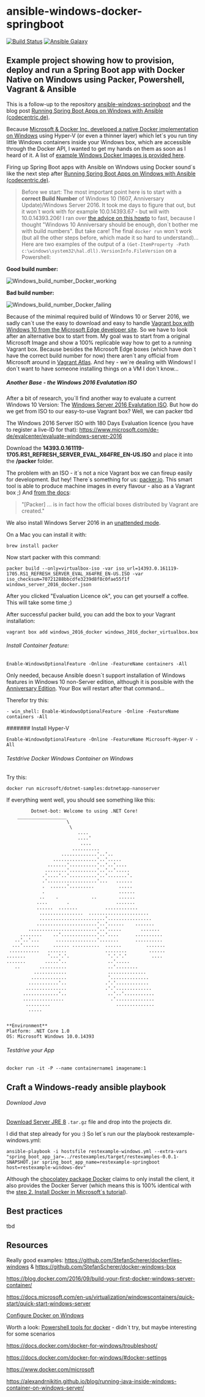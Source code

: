 ansible-windows-docker-springboot
======================================================================================
[![Build Status](https://travis-ci.org/jonashackt/ansible-windows-docker-springboot.svg?branch=master)](https://travis-ci.org/jonashackt/ansible-windows-docker-springboot)
[![Ansible Galaxy](https://img.shields.io/badge/galaxy-jonashackt-660198.svg)](https://galaxy.ansible.com/jonashackt)

## Example project showing how to provision, deploy and run a Spring Boot app with Docker Native on Windows using Packer, Powershell, Vagrant & Ansible

This is a follow-up to the repository [ansible-windows-springboot](https://github.com/jonashackt/ansible-windows-springboot) and the blog post [Running Spring Boot Apps on Windows with Ansible (codecentric.de)](https://blog.codecentric.de/en/2017/01/ansible-windows-spring-boot/).

Because [Microsoft &amp; Docker Inc. developed a native Docker implementation on Windows](https://blog.docker.com/2016/09/dockerforws2016/) using Hyper-V (or even a thinner layer) which let´s you run tiny little Windows containers inside your Windows box, which are accessible through the Docker API, I wanted to get my hands on them as soon as I heard of it. A list of [example Windows Docker Images is provided here](https://hub.docker.com/r/microsoft/).

Firing up Spring Boot apps with Ansible on Windows using Docker sound´s like the next step after [Running Spring Boot Apps on Windows with Ansible (codecentric.de)](https://blog.codecentric.de/en/2017/01/ansible-windows-spring-boot/).


> Before we start: The most important point here is to start with a __correct Build Number__ of Windows 10 (1607, Anniversary Update)/Windows Server 2016. It took me days to figure that out, but it won´t work with for example 10.0.14393.67 - but will with 10.0.14393.206! I ran over [the advice on this howto](https://docs.microsoft.com/en-us/virtualization/windowscontainers/quick-start/quick-start-windows-10) to fast, because I thought "Windows 10 Anniversary should be enough, don´t bother me with build numbers". But take care! The final `docker run` won´t work (but all the other steps before, which made it so hard to understand)... Here are two examples of the output of a `(Get-ItemProperty -Path c:\windows\system32\hal.dll).VersionInfo.FileVersion` on a Powershell:

__Good build number:__

![Windows_build_number_Docker_working](https://github.com/jonashackt/ansible-windows-docker-springboot/blob/master/Windows_build_number_Docker_working.png)

__Bad build number:__

![Windows_build_number_Docker_failing](https://github.com/jonashackt/ansible-windows-docker-springboot/blob/master/Windows_build_number_Docker_failing.png)

Because of the minimal required build of Windows 10 or Server 2016, we sadly can´t use the easy to download and easy to handle [Vagrant box with Windows 10 from the Microsoft Edge developer site](https://developer.microsoft.com/en-us/microsoft-edge/tools/vms/#downloads). So we have to look after an alternative box to start from. My goal was to start from a original Microsoft Image and show a 100% replicable way how to get to a running Vagrant box. Because besides the Microsoft Edge boxes (which have don´t have the correct build number for now) there aren´t any official from Microsoft around in [Vagrant Atlas](https://atlas.hashicorp.com/boxes/search?utf8=%E2%9C%93&sort=&provider=&q=windows+10). And hey - we´re dealing with Windows! I don´t want to have someone installing things on a VM I don´t know... 


##### Another Base - the Windows 2016 Evalutation ISO

After a bit of research, you´ll find another way to evaluate a current Windows 10 Version: The [Windows Server 2016 Evalutation ISO](https://www.microsoft.com/de-de/evalcenter/evaluate-windows-server-2016). But how do we get from ISO to our easy-to-use Vagrant box? Well, we can  packer tbd




The Windows 2016 Server ISO with 180 Days Evaluation licence (you have to register a live-ID for that): https://www.microsoft.com/de-de/evalcenter/evaluate-windows-server-2016

Download the __14393.0.161119-1705.RS1_REFRESH_SERVER_EVAL_X64FRE_EN-US.ISO__ and place it into the __/packer__ folder.

The problem with an ISO - it´s not a nice Vagrant box we can fireup easily for development. But hey! There´s something for us: [packer.io](https://packer.io/). This smart tool is able to produce machine images in every flavour - also as a Vagrant box ;) And [from the docs](https://www.packer.io/docs/post-processors/vagrant.html):

> "[Packer] ... is in fact how the official boxes distributed by Vagrant are created."

We also install Windows Server 2016 in an [unattended mode](https://social.technet.microsoft.com/wiki/contents/articles/36609.windows-server-2016-unattended-installation.aspx).


On a Mac you can install it with:

`brew install packer` 


Now start packer with this command:

```
packer build --only=virtualbox-iso -var iso_url=14393.0.161119-1705.RS1_REFRESH_SERVER_EVAL_X64FRE_EN-US.ISO -var iso_checksum=70721288bbcdfe3239d8f8c0fae55f1f windows_server_2016_docker.json
```

After you clicked "Evaluation Licence ok", you can get yourself a coffee. This will take some time ;)

After successful packer build, you can add the box to your Vagrant installation:
```
vagrant box add windows_2016_docker windows_2016_docker_virtualbox.box
```


###### Install Container feature:

```
Enable-WindowsOptionalFeature -Online -FeatureName containers -All
```

Only needed, because Ansible doesn´t support installation of Windows features in Windows 10 non-Server edition, although it is possible with the [Anniversary Edition](https://docs.microsoft.com/en-us/virtualization/windowscontainers/quick-start/quick-start-windows-10). Your Box will restart after that command...

Therefor try this:

```
- win_shell: Enable-WindowsOptionalFeature -Online -FeatureName containers -All
```

####### Install Hyper-V

```
Enable-WindowsOptionalFeature -Online -FeatureName Microsoft-Hyper-V -All
```



###### Testdrive Docker Windows Container on Windows

Try this:

```
docker run microsoft/dotnet-samples:dotnetapp-nanoserver
```

If everything went well, you should see something like this:

```
         Dotnet-bot: Welcome to using .NET Core!
    __________________
                      \
                       \
                          ....
                          ....'
                           ....
                        ..........
                    .............'..'..
                 ................'..'.....
               .......'..........'..'..'....
              ........'..........'..'..'.....
             .'....'..'..........'..'.......'.
             .'..................'...   ......
             .  ......'.........         .....
             .                           ......
            ..    .            ..        ......
           ....       .                 .......
           ......  .......          ............
            ................  ......................
            ........................'................
           ......................'..'......    .......
        .........................'..'.....       .......
     ........    ..'.............'..'....      ..........
   ..'..'...      ...............'.......      ..........
  ...'......     ...... ..........  ......         .......
 ...........   .......              ........        ......
.......        '...'.'.              '.'.'.'         ....
.......       .....'..               ..'.....
   ..       ..........               ..'........
          ............               ..............
         .............               '..............
        ...........'..              .'.'............
       ...............              .'.'.............
      .............'..               ..'..'...........
      ...............                 .'..............
       .........                        ..............
        .....


**Environment**
Platform: .NET Core 1.0
OS: Microsoft Windows 10.0.14393
```

###### Testdrive your App

```
docker run -it -P --name containername1 imagename:1
```


## Craft a Windows-ready ansible playbook

###### Downlaod Java

[Download Server JRE 8](http://www.oracle.com/technetwork/java/javase/downloads/server-jre8-downloads-2133154.html) `.tar.gz` file and drop into the projects dir.



I did that step already for you :) So let´s run our the playbook restexample-windows.yml:

```
ansible-playbook -i hostsfile restexample-windows.yml --extra-vars "spring_boot_app_jar=../restexamples/target/restexamples-0.0.1-SNAPSHOT.jar spring_boot_app_name=restexample-springboot host=restexample-windows-dev"
```

Although the [chocolatey package Docker](https://chocolatey.org/packages/docker) claims to only install the client, it also provides the Docker Server (which means this is 100% identical with the [step 2. Install Docker in Microsoft´s tutorial](https://docs.microsoft.com/en-us/virtualization/windowscontainers/quick-start/quick-start-windows-10)).


#####



## Best practices

tbd


## Resources

Really good examples: https://github.com/StefanScherer/dockerfiles-windows & https://github.com/StefanScherer/docker-windows-box

https://blog.docker.com/2016/09/build-your-first-docker-windows-server-container/

https://docs.microsoft.com/en-us/virtualization/windowscontainers/quick-start/quick-start-windows-server

[Configure Docker on Windows](https://docs.microsoft.com/en-us/virtualization/windowscontainers/manage-docker/configure-docker-daemon)

Worth a look: [Powershell tools for docker](https://github.com/artisticcheese/artisticcheesecontainer/wiki) - didn´t try, but maybe interesting for some scenarios



https://docs.docker.com/docker-for-windows/troubleshoot/

https://docs.docker.com/docker-for-windows/#docker-settings

https://www.docker.com/microsoft


https://alexandrnikitin.github.io/blog/running-java-inside-windows-container-on-windows-server/


